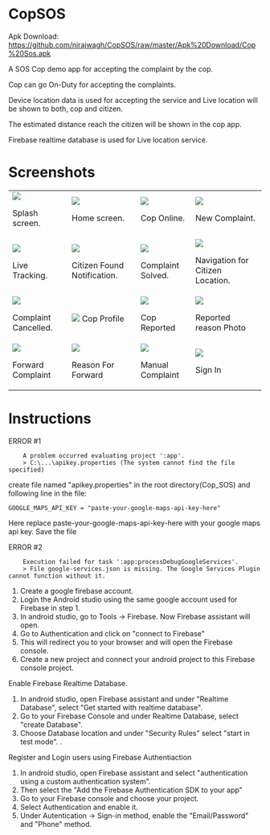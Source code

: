 # CopSOS

Apk Download: https://github.com/nirajwagh/CopSOS/raw/master/Apk%20Download/Cop%20Sos.apk

A SOS Cop demo app for accepting the complaint by the cop.

Cop can go On-Duty for accepting the complaints.

Device location data is used for accepting the service and Live location will be shown to both, cop and citizen.

The estimated distance reach the citizen will be shown in the cop app.

Firebase realtime database is used for Live location service.


# Screenshots

<table>
        
  <tr>
  <td>
  <img src="/Screenshots/loading.png" align="top">
  
  Splash screen.
  </td>
  <td>
  <img src="/Screenshots/Cop%20status.png" align="top">
  
  Home screen.
  </td>
  <td>
  <img src="/Screenshots/COp%20Online.png" align="top">
  
  Cop Online.
  </td>
  <td>
  <img src="/Screenshots/new%20complaint%20notification.png" align="top">

  New Complaint.
  </td>
  </tr>
  
  <tr>
  <td>
  <img src="/Screenshots/live%20tracking.png" align="top">
  
  Live Tracking.
  </td>
  <td>
  <img src="/Screenshots/citizen%20found%20notification.png" align="top">
  
  Citizen Found Notification.
  </td>
  <td>
  <img src="/Screenshots/complaint%20solved.png" align="top">
  
  Complaint Solved.
  </td>
  <td>
  <img src="/Screenshots/navigation.png" align="top">
  
  Navigation for Citizen Location.
  </td>
  </tr>

  <tr>
  <td>
  <img src="/Screenshots/compliant%20canceldd.png" align="top">
  
  Complaint Cancelled.
  </td>
  <td>
  <img src="/Screenshots/cop%20profile.png" align="top">
  Cop Profile
  
  </td>
  <td>
  <img src="/Screenshots/cop%20reported.png" align="top">
  
  Cop Reported
  </td>
  <td>
  <img src="/Screenshots/reason%20pic.png" align="top">
  
  Reported reason Photo
  </td>
  
  <tr>
  <td>
  <img src="/Screenshots/forward%20comlaint.png" align="top">
  
  Forward Complaint
  </td>
  <td>
  <img src="/Screenshots/reason%20for%20forward.png" align="top">
  
  Reason For Forward
  </td>
  <td>
  <img src="/Screenshots/manual%20complaint.png" align="top">
  
  Manual Complaint
  </td>
  <td>
  <img src="/Screenshots/Signin.png" align="top">
  
  Sign In

  </td>
  </tr>
  
  
 
  </table>
  
  
  # Instructions
  
  ERROR #1

		A problem occurred evaluating project ':app'.
		> C:\...\apikey.properties (The system cannot find the file specified)


 create file named "apikey.properties" in the root directory(Cop_SOS) and following line in the file:

 	GOOGLE_MAPS_API_KEY = "paste-your-google-maps-api-key-here"

 Here replace paste-your-google-maps-api-key-here with your google maps api key. Save the file  	


ERROR #2

		Execution failed for task ':app:processDebugGoogleServices'.
		> File google-services.json is missing. The Google Services Plugin cannot function without it. 
 	

 1. Create a google firebase account.
 2. Login the Android studio using the same google account used for Firebase in step 1.
 3. In android studio, go to Tools -> Firebase. Now Firebase assistant will open.
 4. Go to Authentication and click on "connect to Firebase"
 5. This will redirect you to your browser and will open the Firebase console.
 6. Create a new project and connect your android project to this Firebase console project.


Enable Firebase Realtime Database.

1. In android studio, open Firebase assistant and under "Realtime Database", select "Get started with realtime database".
1. Go to your Firebase Console and under Realtime Database, select "create Database".
2. Choose Database location and under "Security Rules" select "start in test mode".
. 

Register and Login users using Firebase Authentiaction

1. In android studio, open Firebase assistant and select "authentication using a custom authentication system".
2. Then select the "Add the Firebase Authentication SDK to your app"
1. Go to your Firebase console and choose your project.
2. Select Authentication and enable it.
3. Under Autentication -> Sign-in method, enable the "Email/Password" and "Phone" method.

